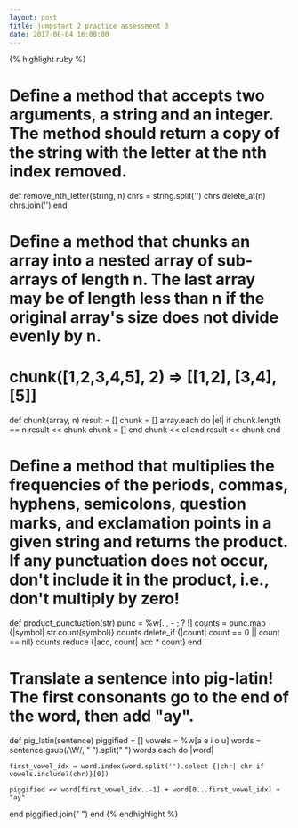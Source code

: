```yaml
---
layout: post
title: jumpstart 2 practice assessment 3
date: 2017-06-04 16:00:00
---
```


{% highlight ruby %}
# Define a method that accepts two arguments, a string and an integer. The method should return a copy of the string with the letter at the nth index removed.

def remove_nth_letter(string, n)
  chrs = string.split('')
  chrs.delete_at(n)
  chrs.join('')
end

# Define a method that chunks an array into a nested array of sub-arrays of length n. The last array may be of length less than n if the original array's size does not divide evenly by n.
# chunk([1,2,3,4,5], 2) => [[1,2], [3,4], [5]]

def chunk(array, n)
  result = []
  chunk = []
  array.each do |el|
    if chunk.length == n
      result << chunk
      chunk = []
    end
    chunk << el
  end
  result << chunk
end

# Define a method that multiplies the frequencies of the periods, commas, hyphens, semicolons, question marks, and exclamation points in a given string and returns the product. If any punctuation does not occur, don't include it in the product, i.e., don't multiply by zero!

def product_punctuation(str)
  punc = %w[. , - ; ? !]
  counts = punc.map {|symbol| str.count(symbol)}
  counts.delete_if {|count| count == 0 || count == nil}
  counts.reduce {|acc, count| acc * count}
end

# Translate a sentence into pig-latin! The first consonants go to the end of the word, then add "ay".

def pig_latin(sentence)
  piggified = []
  vowels = %w[a e i o u]
  words = sentence.gsub(/\W/, " ").split(" ")
  words.each do |word|

    first_vowel_idx = word.index(word.split('').select {|chr| chr if vowels.include?(chr)}[0])

    piggified << word[first_vowel_idx..-1] + word[0...first_vowel_idx] + "ay"

  end
  piggified.join(" ")
end
{% endhighlight %}
